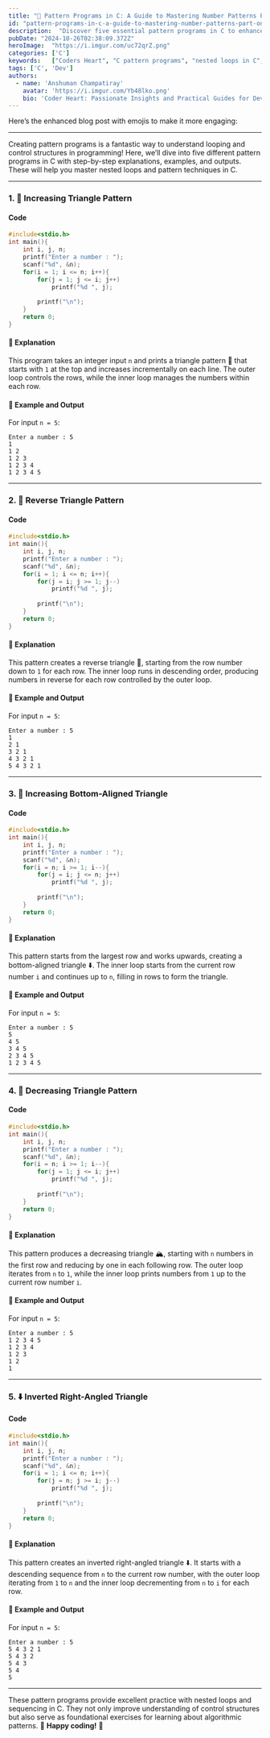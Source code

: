 ```yaml
---
title: "🌟 Pattern Programs in C: A Guide to Mastering Number Patterns Part - One 🌟"
id: "pattern-programs-in-c-a-guide-to-mastering-number-patterns-part-one.md"
description:  "Discover five essential pattern programs in C to enhance your understanding of nested loops and control structures. This guide covers various triangle patterns with step-by-step explanations and output examples, helping you master C programming patterns and algorithmic thinking."
pubDate: "2024-10-26T02:38:09.372Z"
heroImage:  "https://i.imgur.com/uc72qrZ.png"
categories: ['C']
keywords:   ["Coders Heart", "C pattern programs", "nested loops in C", "C programming examples", "loop patterns in C", "triangle pattern C", "reverse triangle in C", "decreasing patterns C", "bottom-aligned triangle C", "inverted triangle C", "looping techniques", "C programming tutorials", "pattern generation in C", "programming challenges", "C code examples", "C language exercises", "algorithm examples"]
tags: ['C', 'Dev']
authors:
  - name: 'Anshuman Champatiray'
    avatar: 'https://i.imgur.com/Yb48lko.png'
    bio: 'Coder Heart: Passionate Insights and Practical Guides for Developers'
---
```


Here’s the enhanced blog post with emojis to make it more engaging:

---

Creating pattern programs is a fantastic way to understand looping and control structures in programming! Here, we’ll dive into five different pattern programs in C with step-by-step explanations, examples, and outputs. These will help you master nested loops and pattern techniques in C.

---

### 1. **🔺 Increasing Triangle Pattern**

#### Code

```c
#include<stdio.h> 
int main(){
    int i, j, n;
    printf("Enter a number : ");
    scanf("%d", &n);
    for(i = 1; i <= n; i++){
        for(j = 1; j <= i; j++)
            printf("%d ", j);
        
        printf("\n");
    }
    return 0;
}
```

#### 📝 Explanation
This program takes an integer input `n` and prints a triangle pattern 🌄 that starts with `1` at the top and increases incrementally on each line. The outer loop controls the rows, while the inner loop manages the numbers within each row.

#### 📌 Example and Output
For input `n = 5`:

```
Enter a number : 5
1 
1 2 
1 2 3 
1 2 3 4 
1 2 3 4 5 
```

---

### 2. **🔻 Reverse Triangle Pattern**

#### Code

```c
#include<stdio.h>
int main(){
    int i, j, n;
    printf("Enter a number : ");
    scanf("%d", &n);
    for(i = 1; i <= n; i++){
        for(j = i; j >= 1; j--)
            printf("%d ", j);
        
        printf("\n");
    }
    return 0;
}
```

#### 📝 Explanation
This pattern creates a reverse triangle 🔽, starting from the row number down to `1` for each row. The inner loop runs in descending order, producing numbers in reverse for each row controlled by the outer loop.

#### 📌 Example and Output
For input `n = 5`:

```
Enter a number : 5
1 
2 1 
3 2 1 
4 3 2 1 
5 4 3 2 1 
```

---

### 3. **🔼 Increasing Bottom-Aligned Triangle**

#### Code

```c
#include<stdio.h>
int main(){
    int i, j, n;
    printf("Enter a number : ");
    scanf("%d", &n);
    for(i = n; i >= 1; i--){
        for(j = i; j <= n; j++)
            printf("%d ", j);
        
        printf("\n");
    }
    return 0;
}
```

#### 📝 Explanation
This pattern starts from the largest row and works upwards, creating a bottom-aligned triangle ⬇️. The inner loop starts from the current row number `i` and continues up to `n`, filling in rows to form the triangle.

#### 📌 Example and Output
For input `n = 5`:

```
Enter a number : 5
5 
4 5 
3 4 5 
2 3 4 5 
1 2 3 4 5 
```

---

### 4. **🧊 Decreasing Triangle Pattern**

#### Code

```c
#include<stdio.h>
int main(){
    int i, j, n;
    printf("Enter a number : ");
    scanf("%d", &n);
    for(i = n; i >= 1; i--){
        for(j = 1; j <= i; j++)
            printf("%d ", j);
        
        printf("\n");
    }
    return 0;
}
```

#### 📝 Explanation
This pattern produces a decreasing triangle 🏔️, starting with `n` numbers in the first row and reducing by one in each following row. The outer loop iterates from `n` to `1`, while the inner loop prints numbers from `1` up to the current row number `i`.

#### 📌 Example and Output
For input `n = 5`:

```
Enter a number : 5
1 2 3 4 5 
1 2 3 4 
1 2 3 
1 2 
1 
```

---

### 5. **⬇️ Inverted Right-Angled Triangle**

#### Code

```c
#include<stdio.h>
int main(){
    int i, j, n;
    printf("Enter a number : ");
    scanf("%d", &n);
    for(i = 1; i <= n; i++){
        for(j = n; j >= i; j--)
            printf("%d ", j);
        
        printf("\n");
    }
    return 0;
}
```

#### 📝 Explanation
This pattern creates an inverted right-angled triangle ⬇️. It starts with a descending sequence from `n` to the current row number, with the outer loop iterating from `1` to `n` and the inner loop decrementing from `n` to `i` for each row.

#### 📌 Example and Output
For input `n = 5`:

```
Enter a number : 5
5 4 3 2 1 
5 4 3 2 
5 4 3 
5 4 
5 
```

---

These pattern programs provide excellent practice with nested loops and sequencing in C. They not only improve understanding of control structures but also serve as foundational exercises for learning about algorithmic patterns. 🎉 **Happy coding!** 🎉
